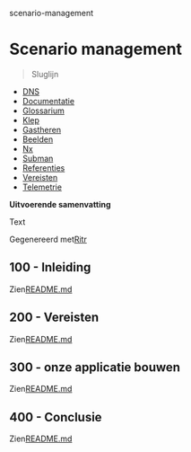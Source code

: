 scenario-management

# Scenario management

> Sluglijn

-   [DNS](./DNS.md)
-   [Documentatie](./DOCUMENTATION.md)
-   [Glossarium](./GLOSSARY.md)
-   [Klep](./HATCH.md)
-   [Gastheren](./HOSTS.md)
-   [Beelden](./IMAGES.md)
-   [Nx](./NX.md)
-   [Subman](./PODMAN.md)
-   [Referenties](./REFERENCES.md)
-   [Vereisten](./REQUIREMENTS.md)
-   [Telemetrie](./TELEMETRY.md)

**Uitvoerende samenvatting**

Text

Gegenereerd met[Ritr](https://app.rytr.me)

## 100 - Inleiding

Zien[README.md](./100/README.md)

## 200 - Vereisten

Zien[README.md](./200/README.md)

## 300 - onze applicatie bouwen

Zien[README.md](./300/README.md)

## 400 - Conclusie

Zien[README.md](./400/README.md)
